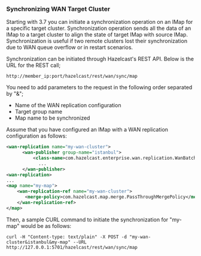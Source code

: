 
### Synchronizing WAN Target Cluster

Starting with 3.7 you can initiate a synchronization operation on an IMap for a specific target cluster. 
Synchronization operation sends all the data of an IMap to a target cluster to align the state of target IMap with source IMap.
Synchronization is useful if two remote clusters lost their synchronization due to WAN queue overflow or in restart scenarios.

Synchronization can be initiated through Hazelcast's REST API. Below is the URL for the REST call;

```
http://member_ip:port/hazelcast/rest/wan/sync/map
```

You need to add parameters to the request in the following order separated by "&";

  - Name of the WAN replication configuration
  - Target group name
  - Map name to be synchronized

Assume that you have configured an IMap with a WAN replication configuration as follows:

```xml
<wan-replication name="my-wan-cluster">
      <wan-publisher group-name="istanbul">
          <class-name>com.hazelcast.enterprise.wan.replication.WanBatchReplication</class-name>
            ...
      </wan-publisher>
<wan-replication>
...
<map name="my-map">
    <wan-replication-ref name="my-wan-cluster">
       <merge-policy>com.hazelcast.map.merge.PassThroughMergePolicy</merge-policy>
    </wan-replication-ref>
</map>
```

Then, a sample CURL command to initiate the synchronization for "my-map" would be as follows:

```
curl -H "Content-type: text/plain" -X POST -d "my-wan-cluster&istanbul&my-map" --URL http://127.0.0.1:5701/hazelcast/rest/wan/sync/map
```




